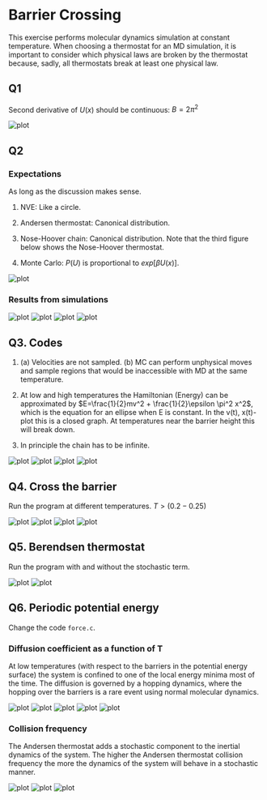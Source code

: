 # Barrier Crossing
This exercise performs molecular dynamics simulation at constant temperature. When choosing a thermostat for an MD simulation, it is important to consider which physical laws are broken by the thermostat because, sadly, all thermostats break at least one physical law. 

## Q1
Second derivative of $U(x)$ should be continuous:
$B = 2\pi^2$

![plot](./Run/python_plot/barrier.png)

## Q2
### Expectations 
As long as the discussion makes sense. 

1. NVE: Like a circle. 

2. Andersen thermostat: Canonical distribution. 
 
3. Nose-Hoover chain: Canonical distribution. Note that the third figure below shows the Nose-Hoover thermostat. 

4. Monte Carlo: $P(U)$ is proportional to $exp[βU(x)]$.

![plot](./Run/results/phase.jpg)

### Results from simulations
![plot](./Run/results/thermostats/phasespace_NVE.png)
![plot](./Run/results/thermostats/phasespace_And.png)
![plot](./Run/results/thermostats/phasespace_NHC.png)
![plot](./Run/results/thermostats/phasespace_MC.png)

## Q3. Codes
1. (a) Velocities are not sampled. (b) MC can perform unphysical moves and sample regions that would be inaccessible with MD at the same temperature. 

2. At low and high temperatures the Hamiltonian (Energy) can be approximated by $E=\frac{1}{2}mv^2 + \frac{1}{2}\epsilon \pi^2 x^2$, which is the equation for an ellipse when E is constant. In the v(t), x(t)-plot this is a closed graph. At temperatures near the barrier height this will break down.

3. In principle the chain has to be infinite.

![plot](./Run/results/NHC_number/phasespace_NHC1.png)
![plot](./Run/results/NHC_number/phasespace_NHC2.png)
![plot](./Run/results/NHC_number/phasespace_NHC3.png)
![plot](./Run/results/NHC_number/phasespace_NHC4.png)

## Q4. Cross the barrier

Run the program at different temperatures. $T > (0.2-0.25)$

![plot](./Run/results/temperature/phasespace_NHC_T0.05.png)
![plot](./Run/results/temperature/phasespace_NHC_T0.1.png)
![plot](./Run/results/temperature/phasespace_NHC_T0.15.png)
![plot](./Run/results/temperature/phasespace_NHC_T0.2.png)

## Q5. Berendsen thermostat

Run the program with and without the stochastic term. 

![plot](./Run/results/Berendsen/phasespace_Berendsen.png)
![plot](./Run/results/Berendsen/phasespace_noStoch.png)

## Q6. Periodic potential energy
Change the code `force.c`.

### Diffusion coefficient as a function of T

At low temperatures (with respect to the barriers in the potential energy surface) the system is confined to one of the local energy minima most of the time. The diffusion is governed by a hopping dynamics, where the hopping over the barriers is a rare event using normal molecular dynamics. 

![plot](./Run/results/PeriodicPotential/T_NHC/msd_NHC_T0.1.png)
![plot](./Run/results/PeriodicPotential/T_NHC/msd_NHC_T0.3.png)
![plot](./Run/results/PeriodicPotential/T_NHC/msd_NHC_T0.5.png)
![plot](./Run/results/PeriodicPotential/T_NHC/msd_NHC_T0.7.png)
![plot](./Run/results/PeriodicPotential/T_NHC/msd_NHC_T0.9.png)

### Collision frequency

The Andersen thermostat adds a stochastic component to the inertial dynamics of the system. The higher the Andersen thermostat collision frequency the more the dynamics of the system will behave in a stochastic manner.

![plot](./Run/results/PeriodicPotential/Collision/msd_And_c1.png)
![plot](./Run/results/PeriodicPotential/Collision/msd_And_c5.png)
![plot](./Run/results/PeriodicPotential/Collision/msd_And_c10.png)